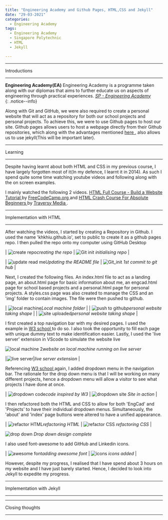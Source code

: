 ```yaml
---
title: "Engineering Academy and Github Pages, HTML,CSS and Jekyll"
date: "29-03-2021"
categories:
  - Engineering Academy
tags:
  - Engineering Academy
  - Singapore Polytechnic
  - HTML
  - Jekyll

---
```


***

Introductions

***

**Engineering Academy(EA)** Engineering Academy is a programme taken along with our diplomas that aims to further educate us on aspects of engineering through practical experiences. 
<cite><a href="https://www.sp.edu.sg/engineering-cluster/engineering-academy">SP - Engineering Academy</a></cite>  
{: .notice--info}


Along with Git and GitHub, we were also required to create a personal website that will act as a repository for both our school projects and personal projects. To achieve this, we were to use Github pages to host our site. Github pages allows users to host a webpage directly from their Github repositories, which along with the advantages mentioned <a href="https://khkhiu.github.io/engineering%20academy/engcad-github/"> here </a>, also allows us to use jekyll(This will be important later).

***

Learning

***

Despite having learnt about both HTML and CSS in my previous course, I have largely forgotten most of it(In my defence, I learnt it in 2014). As such I spend quite some time watching youtube videos and following along with the on screen examples.

I mainly watched the following 2 videos. <a href="https://www.youtube.com/watch?v=pQN-pnXPaVg"> HTML Full Course - Build a Website Tutorial </a> by <a href="https://www.youtube.com/channel/UC8butISFwT-Wl7EV0hUK0BQ"> FreeCodeCamp.org </a> and <a href="https://www.youtube.com/watch?v=UB1O30fR-EE">HTML Crash Course For Absolute Beginners </a> by <a href="https://www.youtube.com/channel/UC29ju8bIPH5as8OGnQzwJyA"> Traversy Media </a>.

***

Implementation with HTML

***

After watching the videos, I started by creating a Repository in Github. I used the name 'khkhiu.github.io', set to public to create it as a github pages repo. I then pulled the repo onto my computer using GitHub Desktop  

| ![create repo](/assets/images/2021-03-29-engcad-github-pages/HTML/Create_repo.png)<em>creating the repo</em> | ![Git init](/assets/images/2021-03-29-engcad-github-pages/HTML/Github_init.png) <em>initialising repo</em> |

| ![update read me](/assets/images/2021-03-29-engcad-github-pages/HTML/Vscode-Readme.png)<em>Updating the README file</em> | ![Git_init](/assets/images/2021-03-29-engcad-github-pages/HTML/Github_1st_commit.png) <em>1st commit to git hub</em> |

Next, I created the following files. An index.html file to act as a landing page, an about.html page for basic information about me, an engcad.html page for school based projects and a personal.html page for personal projects. A styles.css page was also created to manage the CSS and an 'img' folder to contain images. The file were then pushed to github.

| ![local machine](/assets/images/2021-03-29-engcad-github-pages/HTML/Local_machine.png)<em>Local machine folder</em> |
| ![push to github](/assets/images/2021-03-29-engcad-github-pages/HTML/Upload_local_machine.png)<em>personal website taking shape</em> |
| ![site uploaded](/assets/images/2021-03-29-engcad-github-pages/HTML/Update_github.png)<em>personal website taking shape</em> |

I first created a top navigation bar with my desired pages. I used the example in <a href = "https://www.w3schools.com/howto/howto_js_topnav.asp"> W3 school </a> to do so. I also took the opportunity to fill each page with unique dummy text to make identification easier. Lastly, I used the 'live server' extension in VScode to simulate the website live 

![local machine 2](/assets/images/2021-03-29-engcad-github-pages/HTML/Local_machine_design.png)<em>website on local machine running on live server</em> 


|![live server](/assets/images/2021-03-29-engcad-github-pages/HTML/liverserver.png)|<em>live server extension</em> |

Referencing <a href="https://www.w3schools.com/howto/howto_css_dropdown_navbar.asp">W3 school </a> again, I added  dropdown menu in the navigation bar. The rationale for the drop down menu is that I will be working on many different projects, hence a dropdown menu will allow a visitor to see what projects I have done at once. 

| ![dropdown code](/assets/images/2021-03-29-engcad-github-pages/HTML/Local_machine_design2_code.png)<em>code inspired by W3</em> | ![dropdown site](/assets/images/2021-03-29-engcad-github-pages/HTML/Local_machine_design2.png) <em>Site in action</em> |

I then refactored both the HTML and CSS to allow for both 'EngCad' and 'Projects' to have their individual dropdown menus. Simultaneously, the 'about' and 'index' page buttons were altered to have a unified appearance.

| ![refactor HTML](/assets/images/2021-03-29-engcad-github-pages/HTML/refactored_HTML.png)<em>refactoring HTML</em> | ![refactor CSS](/assets/images/2021-03-29-engcad-github-pages/HTML/refactored_CSS.png) <em>refactoring CSS</em> |

![drop down](/assets/images/2021-03-29-engcad-github-pages/HTML/Local_machine_design_drop.png) <em>Drop down design complete</em>

I also used font-awesome to add GitHub and Linkedin icons.

| ![awesome font](/assets/images/2021-03-29-engcad-github-pages/HTML/fa_icons.png)<em>adding awesome font</em> | ![icons](/assets/images/2021-03-29-engcad-github-pages/HTML/Local_machine_design_icons.png) <em>icons added</em> |

However, despite my progress, I realised that I have spend about 3 hours on my website and I have just barely started. Hence, I decided to look into Jekyll to expedite my progress.


***

Implementation with Jekyll

***



***

Closing thoughts

***